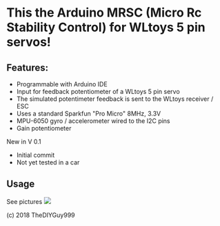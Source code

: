 # This the Arduino MRSC (Micro Rc Stability Control) for WLtoys 5 pin servos!
## Features:
- Programmable with Arduino IDE
- Input for feedback potentiometer of a WLtoys 5 pin servo
- The simulated potentimeter feedback is sent to the WLtoys receiver / ESC
- Uses a standard Sparkfun "Pro Micro" 8MHz, 3.3V
- MPU-6050 gyro / accelerometer wired to the I2C pins
- Gain potentiometer

New in V 0.1
- Initial commit
- Not yet tested in a car

## Usage

See pictures
![](https://github.com/TheDIYGuy999/MRSC_Adapter_WLtoys_5Pin_Servo/blob/master/wiring.jpg)

(c) 2018 TheDIYGuy999
